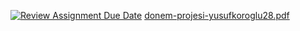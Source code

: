 [![Review Assignment Due Date](https://classroom.github.com/assets/deadline-readme-button-24ddc0f5d75046c5622901739e7c5dd533143b0c8e959d652212380cedb1ea36.svg)](https://classroom.github.com/a/gTiETg9a)
[donem-projesi-yusufkoroglu28.pdf](https://github.com/Iskenderun-Technical-University/donem-projesi-yusufkoroglu28/files/11276566/donem-projesi-yusufkoroglu28.pdf)
